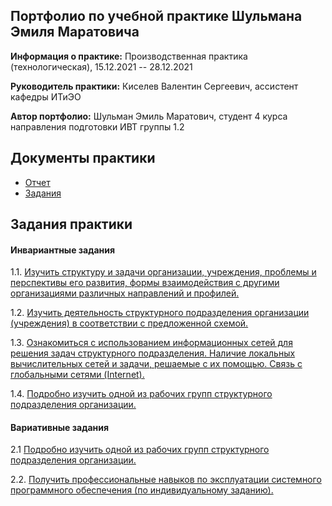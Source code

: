 ## Портфолио по учебной практике Шульмана Эмиля Маратовича

**Информация о практике:** Производственная практика (технологическая), 15.12.2021 -- 28.12.2021

**Руководитель практики:** Киселев Валентин Сергеевич, ассистент кафедры ИТиЭО

**Автор портфолио:** Шульман Эмиль Маратович, студент 4 курса направления подготовки ИВТ группы 1.2

## Документы практики

- [Отчет](https://github.com/ShulmanEmil/practice-12-2021/blob/main/%D0%A8%D1%83%D0%BB%D1%8C%D0%BC%D0%B0%D0%BD%20%D0%AD%D0%BC%D0%B8%D0%BB%D1%8C%20%D0%9C%D0%B0%D1%80%D0%B0%D1%82%D0%BE%D0%B2%D0%B8%D1%87%20%D0%9E%D1%82%D1%87%D0%B5%D1%82%20%D0%BF%D0%BE%20%D0%BF%D1%80%D0%B0%D0%BA%D1%82%D0%B8%D0%BA%D0%B5.pdf "Отчет")
- [Задания](https://github.com/ShulmanEmil/practice-12-2021/blob/main/%D0%A8%D1%83%D0%BB%D1%8C%D0%BC%D0%B0%D0%BD%20%D0%AD%D0%BC%D0%B8%D0%BB%D1%8C%20%D0%9C%D0%B0%D1%80%D0%B0%D1%82%D0%BE%D0%B2%D0%B8%D1%87%20%D0%97%D0%B0%D0%B4%D0%B0%D0%BD%D0%B8%D0%B5%20%D0%BF%D0%BE%20%D0%BF%D1%80%D0%B0%D0%BA%D1%82%D0%B8%D0%BA%D0%B5.pdf "Задания")

## Задания практики

#### Инвариантные задания

1.1. [Изучить структуру и задачи организации, учреждения, проблемы и перспективы его развития, формы взаимодействия с другими организациями различных направлений и профилей.](https://github.com/ShulmanEmil/practice-12-2021/tree/main/1.1 "Изучить структуру и задачи организации, учреждения, проблемы и перспективы его развития, формы взаимодействия с другими организациями различных направлений и профилей.")

1.2. [Изучить деятельность структурного подразделения организации (учреждения) в соответствии с предложенной схемой.](https://github.com/ShulmanEmil/practice-12-2021/tree/main/1.2 "Изучить деятельность структурного подразделения организации (учреждения) в соответствии с предложенной схемой.")

1.3. [Ознакомиться с использованием информационных сетей для решения задач структурного подразделения. Наличие локальных вычислительных сетей и задачи, решаемые с их помощью. Связь с глобальными сетями (Internet).](https://github.com/ShulmanEmil/practice-12-2021/tree/main/1.3 "Ознакомиться с использованием информационных сетей для решения задач структурного подразделения. Наличие локальных вычислительных сетей и задачи, решаемые с их помощью. Связь с глобальными сетями (Internet).")

1.4. [Подробно изучить одной из рабочих групп структурного подразделения организации.](https://github.com/ShulmanEmil/practice-12-2021/tree/main/1.4 "Подробно изучить одной из рабочих групп структурного подразделения организации.")

#### Вариативные задания
2.1 [Подробно изучить одной из рабочих групп структурного подразделения организации.](https://github.com/ShulmanEmil/practice-12-2021/tree/main/2.1 "Подробно изучить одной из рабочих групп структурного подразделения организации».")

2.2. [Получить профессиональные навыков по эксплуатации системного программного обеспечения (по индивидуальному заданию).](https://github.com/ShulmanEmil/practice-12-2021/tree/main/2.2 "Получить профессиональные навыков по эксплуатации системного программного обеспечения (по индивидуальному заданию).")
